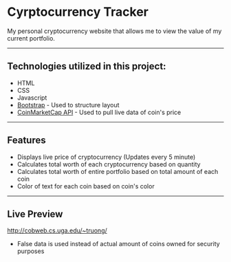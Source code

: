 # Cyrptocurrency Tracker

My personal cryptocurrency website that allows me to view the value of my current portfolio.

------------------------------------------------------------------------------------------------------------------------------  

## Technologies utilized in this project:
- HTML
- CSS
- Javascript
- [Bootstrap](https://getbootstrap.com) - Used to structure layout
- [CoinMarketCap API](https://coinmarketcap.com/api/) - Used to pull live data of coin's price

------------------------------------------------------------------------------------------------------------------------------
## Features
- Displays live price of cryptocurrency (Updates every 5 minute) 
- Calculates total worth of each cryptocurrency based on quantity 
- Calculates total worth of entire portfolio based on total amount of each coin 
- Color of text for each coin based on coin's color

------------------------------------------------------------------------------------------------------------------------------  
## Live Preview
http://cobweb.cs.uga.edu/~truong/
- False data is used instead of actual amount of coins owned for security purposes 


